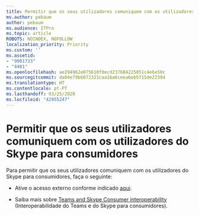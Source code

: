 ```yaml
---
title: Permitir que os seus utilizadores comuniquem com os utilizadores do Skype para consumidores
ms.author: pebaum
author: pebaum
ms.audience: ITPro
ms.topic: article
ROBOTS: NOINDEX, NOFOLLOW
localization_priority: Priority
ms.custom: ''
ms.assetid:
- "9001733"
- "4401"
ms.openlocfilehash: ae294962e075610f0ecd237684225851c4e6e50c
ms.sourcegitcommit: da04e79b6072321caa16a6ceea6eb5f15de22394
ms.translationtype: HT
ms.contentlocale: pt-PT
ms.lasthandoff: 03/25/2020
ms.locfileid: "42955247"
---
```

# <a name="allow-your-users-to-communicate-with-skype-consumer-users"></a>Permitir que os seus utilizadores comuniquem com os utilizadores do Skype para consumidores

Para permitir que os seus utilizadores comuniquem com os utilizadores do Skype para consumidores, faça o seguinte:

- Ative o acesso externo conforme indicado [aqui](https://docs.microsoft.com/microsoftteams/manage-external-access#allow-or-block-domains).

- Saiba mais sobre [Teams and Skype Consumer interoperability](https://docs.microsoft.com/microsoftteams/teams-skype-interop) (Interoperabilidade do Teams e do Skype para consumidores).
